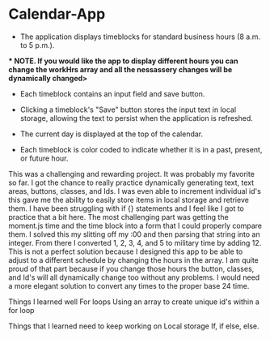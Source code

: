 # Calendar-App

- The application displays timeblocks for standard business hours (8 a.m. to 5 p.m.).

**\* NOTE. If you would like the app to display different hours you can change the workHrs array and all the nessassery changes will be dynamically changed>**

- Each timeblock contains an input field and save button.

- Clicking a timeblock's "Save" button stores the input text in local storage, allowing the text to persist when the application is refreshed.

- The current day is displayed at the top of the calendar.

- Each timeblock is color coded to indicate whether it is in a past, present, or future hour.

This was a challenging and rewarding project. It was probably my favorite so far.
I got the chance to really practice dynamically generating text, text areas, buttons, classes, and Ids. I was even able to increment individual id's this gave me the ability to easily store items in local storage and retrieve them. I have been struggling with if {} statements and I feel like I got to practice that a bit here.
The most challenging part was getting the moment.js time and the time block into a form that I could properly compare them. I solved this my slitting off my :00 and then parsing that string into an integer. From there I converted 1, 2, 3, 4, and 5 to military time by adding 12. This is not a perfect solution because I designed this app to be able to adjust to a different schedule by changing the hours in the array. I am quite proud of that part because if you change those hours the button, classes, and Id's will all dynamically change too without any problems. I would need a more elegant solution to convert any times to the proper base 24 time.

Things I learned well
For loops
Using an array to create unique id's within a for loop

Things that I learned need to keep working on
Local storage
If, if else, else.
